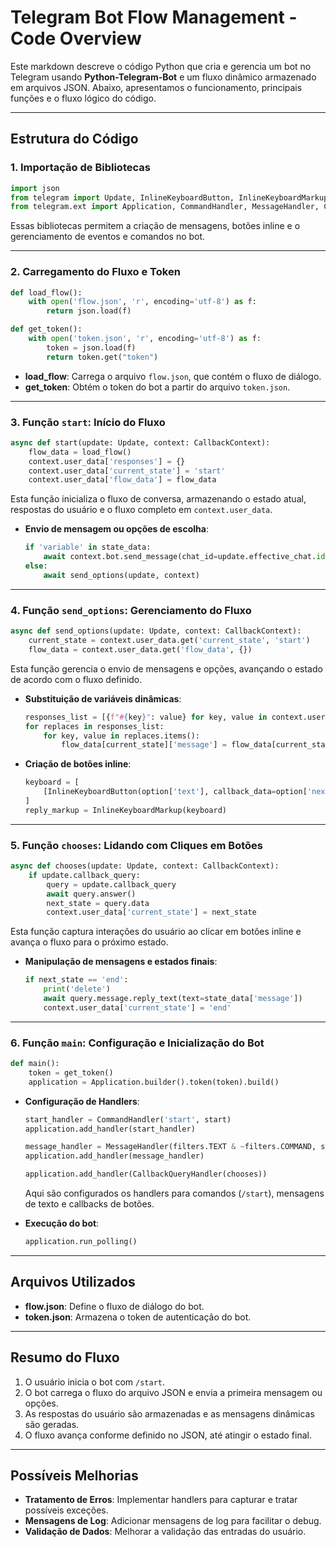 # Telegram Bot Flow Management - Code Overview

Este markdown descreve o código Python que cria e gerencia um bot no Telegram usando **Python-Telegram-Bot** e um fluxo dinâmico armazenado em arquivos JSON. Abaixo, apresentamos o funcionamento, principais funções e o fluxo lógico do código.

---

## Estrutura do Código

### **1. Importação de Bibliotecas**
```python
import json
from telegram import Update, InlineKeyboardButton, InlineKeyboardMarkup
from telegram.ext import Application, CommandHandler, MessageHandler, CallbackQueryHandler, CallbackContext, filters
```
Essas bibliotecas permitem a criação de mensagens, botões inline e o gerenciamento de eventos e comandos no bot.

---

### **2. Carregamento do Fluxo e Token**
```python
def load_flow():
    with open('flow.json', 'r', encoding='utf-8') as f:
        return json.load(f)

def get_token():
    with open('token.json', 'r', encoding='utf-8') as f:
        token = json.load(f)
        return token.get("token")
```
- **load_flow**: Carrega o arquivo `flow.json`, que contém o fluxo de diálogo.
- **get_token**: Obtém o token do bot a partir do arquivo `token.json`.

---

### **3. Função `start`: Início do Fluxo**
```python
async def start(update: Update, context: CallbackContext):
    flow_data = load_flow()
    context.user_data['responses'] = {}
    context.user_data['current_state'] = 'start'
    context.user_data['flow_data'] = flow_data
```
Esta função inicializa o fluxo de conversa, armazenando o estado atual, respostas do usuário e o fluxo completo em `context.user_data`.

- **Envio de mensagem ou opções de escolha**:
  ```python
  if 'variable' in state_data:
      await context.bot.send_message(chat_id=update.effective_chat.id, text=state_data['message'])
  else:
      await send_options(update, context)
  ```

---

### **4. Função `send_options`: Gerenciamento do Fluxo**
```python
async def send_options(update: Update, context: CallbackContext):
    current_state = context.user_data.get('current_state', 'start')
    flow_data = context.user_data.get('flow_data', {})
```
Esta função gerencia o envio de mensagens e opções, avançando o estado de acordo com o fluxo definido.

- **Substituição de variáveis dinâmicas**:
  ```python
  responses_list = [{f"#{key}": value} for key, value in context.user_data['responses'].items()]
  for replaces in responses_list:
      for key, value in replaces.items():
          flow_data[current_state]['message'] = flow_data[current_state]['message'].replace(key, value)
  ```

- **Criação de botões inline**:
  ```python
  keyboard = [
      [InlineKeyboardButton(option['text'], callback_data=option['next_state']) for option in state_data['options']]
  ]
  reply_markup = InlineKeyboardMarkup(keyboard)
  ```

---

### **5. Função `chooses`: Lidando com Cliques em Botões**
```python
async def chooses(update: Update, context: CallbackContext):
    if update.callback_query:
        query = update.callback_query
        await query.answer()
        next_state = query.data
        context.user_data['current_state'] = next_state
```
Esta função captura interações do usuário ao clicar em botões inline e avança o fluxo para o próximo estado.

- **Manipulação de mensagens e estados finais**:
  ```python
  if next_state == 'end':
      print('delete')
      await query.message.reply_text(text=state_data['message'])
      context.user_data['current_state'] = 'end'
  ```

---

### **6. Função `main`: Configuração e Inicialização do Bot**
```python
def main():
    token = get_token()
    application = Application.builder().token(token).build()
```
- **Configuração de Handlers**:
  ```python
  start_handler = CommandHandler('start', start)
  application.add_handler(start_handler)

  message_handler = MessageHandler(filters.TEXT & ~filters.COMMAND, send_options)
  application.add_handler(message_handler)

  application.add_handler(CallbackQueryHandler(chooses))
  ```
  Aqui são configurados os handlers para comandos (`/start`), mensagens de texto e callbacks de botões.

- **Execução do bot**:
  ```python
  application.run_polling()
  ```

---

## Arquivos Utilizados
- **flow.json**: Define o fluxo de diálogo do bot.
- **token.json**: Armazena o token de autenticação do bot.

---

## Resumo do Fluxo
1. O usuário inicia o bot com `/start`.
2. O bot carrega o fluxo do arquivo JSON e envia a primeira mensagem ou opções.
3. As respostas do usuário são armazenadas e as mensagens dinâmicas são geradas.
4. O fluxo avança conforme definido no JSON, até atingir o estado final.

---

## Possíveis Melhorias
- **Tratamento de Erros**: Implementar handlers para capturar e tratar possíveis exceções.
- **Mensagens de Log**: Adicionar mensagens de log para facilitar o debug.
- **Validação de Dados**: Melhorar a validação das entradas do usuário.